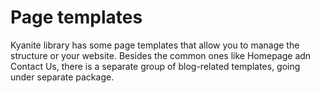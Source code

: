 # Page templates

Kyanite library has some page templates that allow you to manage the structure or your website.
Besides the common ones like Homepage adn Contact Us, there is a separate group of blog-related
templates, going under separate package.
